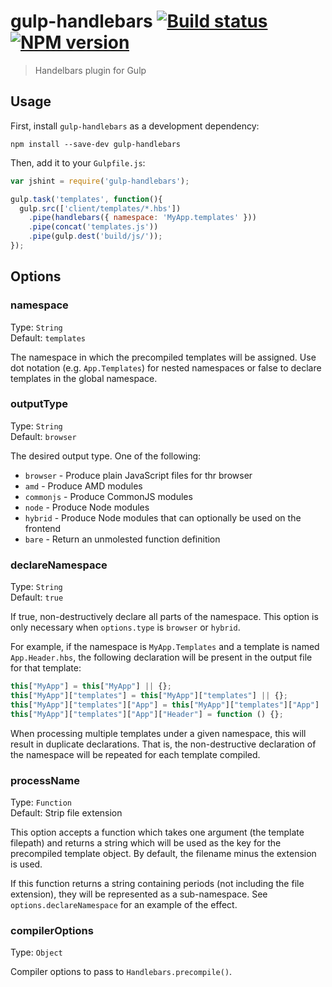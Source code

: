 # gulp-handlebars  [![Build status][travis-image]][travis-url]  [![NPM version][npm-image]][npm-url]

> Handelbars plugin for Gulp

## Usage

First, install `gulp-handlebars` as a development dependency:

```shell
npm install --save-dev gulp-handlebars
```

Then, add it to your `Gulpfile.js`:

```javascript
var jshint = require('gulp-handlebars');

gulp.task('templates', function(){
  gulp.src(['client/templates/*.hbs'])
    .pipe(handlebars({ namespace: 'MyApp.templates' }))
    .pipe(concat('templates.js'))
    .pipe(gulp.dest('build/js/'));
});
```
## Options

### namespace
Type: `String`  
Default: `templates`

The namespace in which the precompiled templates will be assigned. Use dot notation (e.g. `App.Templates`) for nested namespaces or false to declare templates in the global namespace.

### outputType
Type: `String`  
Default: `browser`

The desired output type. One of the following:

* `browser` - Produce plain JavaScript files for thr browser
* `amd` - Produce AMD modules
* `commonjs` - Produce CommonJS modules
* `node` - Produce Node modules
* `hybrid` - Produce Node modules that can optionally be used on the frontend
* `bare` - Return an unmolested function definition

### declareNamespace
Type: `String`  
Default: `true`

If true, non-destructively declare all parts of the namespace. This option is only necessary when `options.type` is `browser` or `hybrid`.

For example, if the namespace is `MyApp.Templates` and a template is named `App.Header.hbs`, the following declaration will be present in the output file for that template:

```javascript
this["MyApp"] = this["MyApp"] || {};
this["MyApp"]["templates"] = this["MyApp"]["templates"] || {};
this["MyApp"]["templates"]["App"] = this["MyApp"]["templates"]["App"] || {};
this["MyApp"]["templates"]["App"]["Header"] = function () {};
```

When processing multiple templates under a given namespace, this will result in duplicate declarations. That is, the non-destructive declaration of the namespace will be repeated for each template compiled.

### processName
Type: `Function`  
Default: Strip file extension

This option accepts a function which takes one argument (the template filepath) and returns a string which will be used as the key for the precompiled template object. By default, the filename minus the extension is used.

If this function returns a string containing periods (not including the file extension), they will be represented as a sub-namespace. See `options.declareNamespace` for an example of the effect.

### compilerOptions
Type: `Object`

Compiler options to pass to `Handlebars.precompile()`.


[travis-url]: http://travis-ci.org/lazd/gulp-handlebars
[travis-image]: https://secure.travis-ci.org/lazd/gulp-handlebars.png?branch=master
[npm-url]: https://npmjs.org/package/gulp-handlebars
[npm-image]: https://badge.fury.io/js/gulp-handlebars.png
